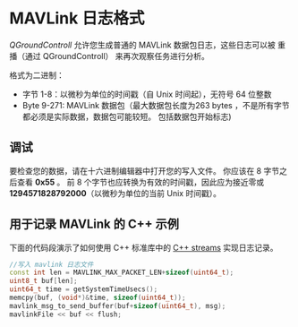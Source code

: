 # MAVLink 日志格式

_QGroundControll_ 允许您生成普通的 MAVLink 数据包日志，这些日志可以被
重播（通过 QGroundControll） 来再次观察任务进行分析。

格式为二进制：

- 字节 1-8：以微秒为单位的时间戳（自 Unix 时间起），无符号 64 位整数
- Byte 9-271: MAVLink 数据包（最大数据包长度为263 bytes ，不是所有字节都必须是实际数据，数据包可能较短。 包括数据包开始标志)

## 调试

要检查您的数据，请在十六进制编辑器中打开您的写入文件。 你应该在 8 字节之后查看 **0x55** 。 前 8 个字节也应转换为有效的时间戳，因此应为接近零或**1294571828792000**（以微秒为单位的当前 Unix 时间戳）。

## 用于记录 MAVLink 的 C++ 示例

下面的代码段演示了如何使用 C++ 标准库中的 [C++ streams](http://www.cplusplus.com/reference/iostream/istream/) 实现日志记录。

```cpp
//写入 mavlink 日志文件
const int len = MAVLINK_MAX_PACKET_LEN+sizeof(uint64_t);
uint8_t buf[len];
uint64_t time = getSystemTimeUsecs();
memcpy(buf, (void*)&time, sizeof(uint64_t));
mavlink_msg_to_send_buffer(buf+sizeof(uint64_t), msg);
mavlinkFile << buf << flush;
```
